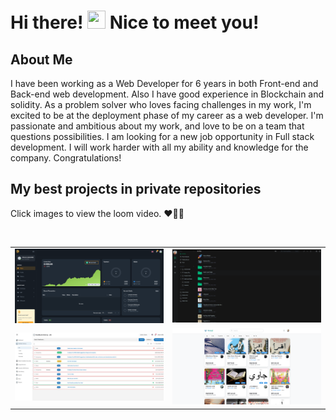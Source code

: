 # Hi there! <img src="https://media.giphy.com/media/hvRJCLFzcasrR4ia7z/giphy.gif" width="29px" height="29px"> Nice to meet you!

##  About Me

I have been working as a Web Developer for 6 years in both Front-end and Back-end web
development. Also I have good experience in Blockchain and solidity.
As a problem solver who loves facing challenges in my work, I'm excited to be at the deployment
phase of my career as a web developer. I'm passionate and ambitious about my work, and love to
be on a team that questions possibilities. I am looking for a new job opportunity in Full stack
development. I will work harder with all my ability and knowledge for the company.
Congratulations!
<br>


##  My best projects in private repositories
<p>Click images to view the loom video. ❤💚💙 </p>
<br>
<table>
  <tr>
    <td><a target="_blank" href="https://www.loom.com/share/28eb3f68d9344ec084d29f2e653b3fc0" rel="noopener noreferrer"><img  src="./cryptitan.live.png" alt="dreamboat999" width="100%" /></a></td>
    <td><a  target="_blank" href="https://www.loom.com/share/fc577d4a3518404888d4c9c8e98d02fc" rel="noopener noreferrer"><img  src="./filemanager.png" alt="dreamboat999" width="100%" /></a></td>
  </tr>
  <tr>
    <td><a  target="_blank" href="https://www.loom.com/share/1566ced838114e17b5a227ada682d9e9" rel="noopener noreferrer"><img src="./RealTimefeedback.jpg" alt="dreamboat999" width="100%"  /></a></td>
    <td><a  target="_blank" href="https://www.loom.com/share/a5f5773e824548a38729a5678d5ffe10" rel="noopener noreferrer"><img  src="./talaqqi.png" alt="dreamboat999" width="100%" /></a></td>
  </tr>
  
  
  
  
</table>




